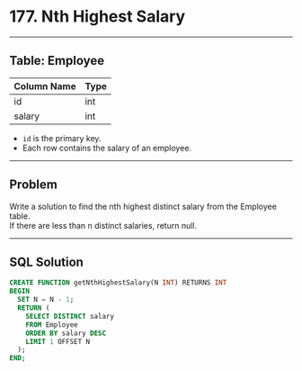 # 177. Nth Highest Salary

---

## Table: Employee

| Column Name | Type |
|-------------|------|
| id          | int  |
| salary      | int  |

- `id` is the primary key.
- Each row contains the salary of an employee.

---

## Problem

Write a solution to find the nth highest distinct salary from the Employee table.  
If there are less than n distinct salaries, return null.

---

## SQL Solution

```sql
CREATE FUNCTION getNthHighestSalary(N INT) RETURNS INT
BEGIN
  SET N = N - 1;
  RETURN (
    SELECT DISTINCT salary
    FROM Employee
    ORDER BY salary DESC
    LIMIT 1 OFFSET N
  );
END;
